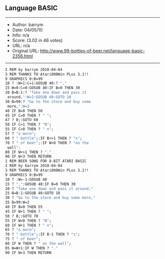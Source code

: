 
## Language BASIC ##
---
- Author: barrym
- Date: 04/05/10
- Info: n/a
- Score:  (3.02 in 46 votes)
- URL: n/a
- Original URL: http://www.99-bottles-of-beer.net/language-basic-2356.html
---

```1 REM BEER SONG FOR 8-BIT ATARI BASIC
2 REM by barrym 2010-04-04
3 REM THANKS TO Atari800Win PLus 3.1!!
9 GRAPHICS 0:B=99
10 ? :W=1:C=1:GOSUB 40:? ","
15 W=0:C=0:GOSUB 40:IF B=0 THEN 30
20 B=B-1:? "Take one down and pass it
 around,":W=2:GOSUB 40:GOTO 10
30 B=99:? "Go to the store and buy some
 more,":W=3
40 IF B=0 THEN 50
45 IF C=0 THEN ? " ";
47 ? B;:GOTO 60
50 IF C=1 THEN ? "N";
55 IF C=0 THEN ? " n";
57 ? "o more";
60 ? " bottle";:IF B<>1 THEN ? "s";
70 ? " of beer";:IF W>0 THEN ? "on the
 wall";
80 IF W<>1 THEN ? "."
90 IF W<3 THEN RETURN
1 REM BEER SONG FOR 8-BIT ATARI BASIC
2 REM by barrym 2010-04-04
3 REM THANKS TO Atari800Win PLus 3.1!!
9 GRAPHICS 0:B=99
10 ? :W=-1:GOSUB 40
15 ? ",":GOSUB 40:IF B=0 THEN 30
20 ? "Take one down and pass it around,"
25 B=B-1:GOSUB 40:GOTO 10
30 ? "Go to the store and buy some more,"
35 B=99:W=2
40 IF B=0 THEN 55
45 IF W+1 THEN ? " ";
50 ? B;:GOTO 70
55 IF W<0 THEN ? "N";
60 IF W+1 THEN ? " n";
65 ? "o more";
70 ? " bottle";:IF B-1 THEN ? "s";
75 ? " of beer";
80 IF W THEN ? " on the wall";
85 W=W+1:IF W THEN ? "."
90 IF W<3 THEN RETURN
```